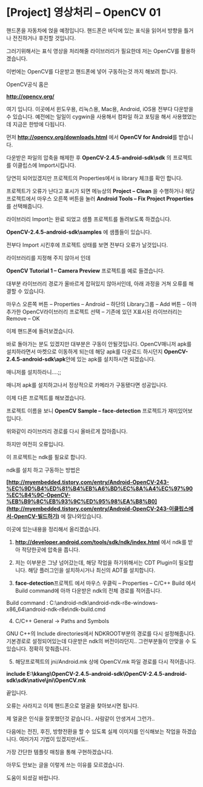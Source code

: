 # [Project] 영상처리 – OpenCV 01

핸드폰을 자동차에 얹을 예정입니다. 핸드폰은 바닥에 있는 표식을 읽어서 방향을 틀거나 전진하거나 후진할 것입니다.

 

그러기위해서는 표식 영상을 처리해줄 라이브러리가 필요한데 저는 OpenCV를 활용하겠습니다.

 

이번에는 OpenCV를 다운받고 핸드폰에 넣어 구동하는것 까지 해보려 합니다.

 

OpenCV공식 홈은

**http://opencv.org/**

여기 입니다.  이곳에서 윈도우용, 리눅스용, Mac용, Android, iOS용 전부다 다운받을 수 있습니다. 예전에는 일일이 cygwin을 사용해서 컴파일 하고 포팅을 해서 사용했었는데 지금은 한방에 다됩니다.

 

먼저 **http://opencv.org/downloads.html** 에서 **OpenCV for Android**를 받습니다.

 

다운받은 파일의 압축을 해제한 후 **OpenCV-2.4.5-android-sdk\sdk** 의 프로젝트를 이클립스에 Import시킵니다.

당연히 되어있겠지만 프로젝트의 Properties에서 is library 체크를 확인 합니다.

 

프로젝트가 오류가 난다고 표시가 되면 메뉴상의 **Project – Clean** 을 수행하거나 해당프로젝트에서 마우스 오른쪽 버튼을 눌러 **Android Tools – Fix Project Properties** 를 선택해줍니다.

 

라이브러리 Import는 완료 되었고 샘플 프로젝트를 돌려보도록 하겠습니다.

**OpenCV-2.4.5-android-sdk\samples** 에 샘플들이 있습니다. 

전부다 Import 시킨후에 프로젝트 상태를 보면 전부다 오류가 날것입니다.

라이브러리를 지정해 주지 않아서 인데

**OpenCV Tutorial 1 – Camera Preview** 프로젝트를 예로 들겠습니다.

 

대부분 라이브러리 경로가 올바르게 잡혀있지 않아서인데, 아래 과정을 거쳐 오류를 해결할 수 있습니다.

 

마우스 오른쪽 버튼 – Properties – Android – 하단의 Library그룹 – Add 버튼 – 아까 추가한 OpenCV라이브러리 프로젝트 선택 – 기존에 있던 X표시된 라이브러리는 Remove – OK

 

이제 핸드폰에 돌려보겠습니다.

바로 돌아가는 분도 있겠지만 대부분은 구동이 안될것입니다. OpenCV매니저 apk를 설치하라면서 마켓으로 이동하게 되는데 해당 apk를 다운로드 하시던지 **OpenCV-2.4.5-android-sdk\apk**안에 있는 apk를 설치하시면 되겠습니다.

매니저를 설치하라니….;;

매니저 apk를 설치하고나서 정상적으로 카메라가 구동됐다면 성공입니다.

 

이제 다른 프로젝트를 해보겠습니다.

프로젝트 이름을 보니 **OpenCV Sample – face-detection** 프로젝트가 재미있어보입니다.

위와같이 라이브러리 경로를 다시 올바르게 잡아줍니다.

하지만 여전히 오류입니다.

 

이 프로젝트는 ndk를 필요로 합니다.

ndk를 설치 하고 구동하는 방법은

**[http://myembedded.tistory.com/entry/Android-OpenCV-243-%EC%9D%B4%ED%81%B4%EB%A6%BD%EC%8A%A4%EC%97%90%EC%84%9C-OpenCV-%EB%B9%8C%EB%93%9C%ED%95%98%EA%B8%B0](http://myembedded.tistory.com/entry/Android-OpenCV-243-이클립스에서-OpenCV-빌드하기)** 에 잘나와있습니다.

이곳에 있는내용을 정리해서 올리겠습니다.

 

1. **http://developer.android.com/tools/sdk/ndk/index.html** 에서 ndk를 받아 적당한곳에 압축을 풉니다.

 

2. 저는 이부분은 그냥 넘어갔는데, 해당 작업을 하기위해서는 CDT Plugin이 필요합니다. 해당 플러그인을 설치하시거나 최신의 ADT를 설치합니다.

 

3. **face-detection**프로젝트 에서 마우스 우클릭 – Properties – C/C++ Build 에서 Build command에 아까 다운받은 ndk의 전체 경로를 적어줍니다.

Build command : C:\android-ndk\android-ndk-r8e-windows-x86_64\android-ndk-r8e\ndk-build.cmd

 

4. C/C++ General -> Paths and Symbols

GNU C++의 Include directories에서 NDKROOT부분의 경로를 다시 설정해줍니다. 기본경로로 설정되어있는데 다운받은 ndk의 버전이라던지.. 그런부분들이 안맞을 수 도 있습니다. 정확히 맞춰줍니다.

 

5. 해당프로젝트의 jni/Android.mk 상에 OpenCV.mk 파일 경로를 다시 적어줍니다.

**include E:\kkang\OpenCV-2.4.5-android-sdk\OpenCV-2.4.5-android-sdk\sdk\native\jni\OpenCV.mk**

 

끝입니다.

오류는 사라지고 이제 핸드폰으로 얼굴을 찾아보시면 됩니다.

제 얼굴은 인식을 잘못했던것 같습니다.. 사람같이 안생겨서 그런가..

 

다음에는 전진, 후진, 방향전환을 할 수 있도록 실제 이미지를 인식해보는 작업을 하겠습니다. 여러가지 기법이 있겠지만서도..

가장 간단한 템플릿 매칭을 통해 구현하겠습니다.

 

아무도 안보는 글을 이렇게 쓰는 이유를 모르겠습니다.

 

도움이 되셨길 바랍니다.
